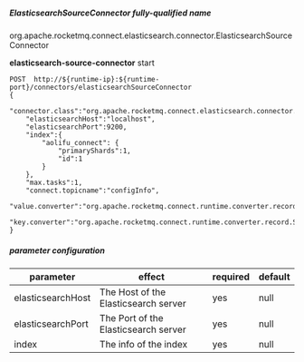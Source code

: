 ##### ElasticsearchSourceConnector fully-qualified name
org.apache.rocketmq.connect.elasticsearch.connector.ElasticsearchSourceConnector

**elasticsearch-source-connector** start

```
POST  http://${runtime-ip}:${runtime-port}/connectors/elasticsearchSourceConnector
{
    "connector.class":"org.apache.rocketmq.connect.elasticsearch.connector.ElasticsearchSourceConnector",
    "elasticsearchHost":"localhost",
    "elasticsearchPort":9200,
    "index":{
        "aolifu_connect": {
            "primaryShards":1,
            "id":1
        }
    },
    "max.tasks":1,
    "connect.topicname":"configInfo",
    "value.converter":"org.apache.rocketmq.connect.runtime.converter.record.StringConverter",
    "key.converter":"org.apache.rocketmq.connect.runtime.converter.record.StringConverter"
}
```

##### parameter configuration

parameter | effect                                                                                                                                                    | required |default
---|-----------------------------------------------------------------------------------------------------------------------------------------------------------|----------| ---
elasticsearchHost | The Host of the Elasticsearch server                                                                                                                      | yes      | null
elasticsearchPort | The Port of the Elasticsearch server                                                                                                                      | yes      |  null
index| The info of the index                                                                                                                                     | yes      | null